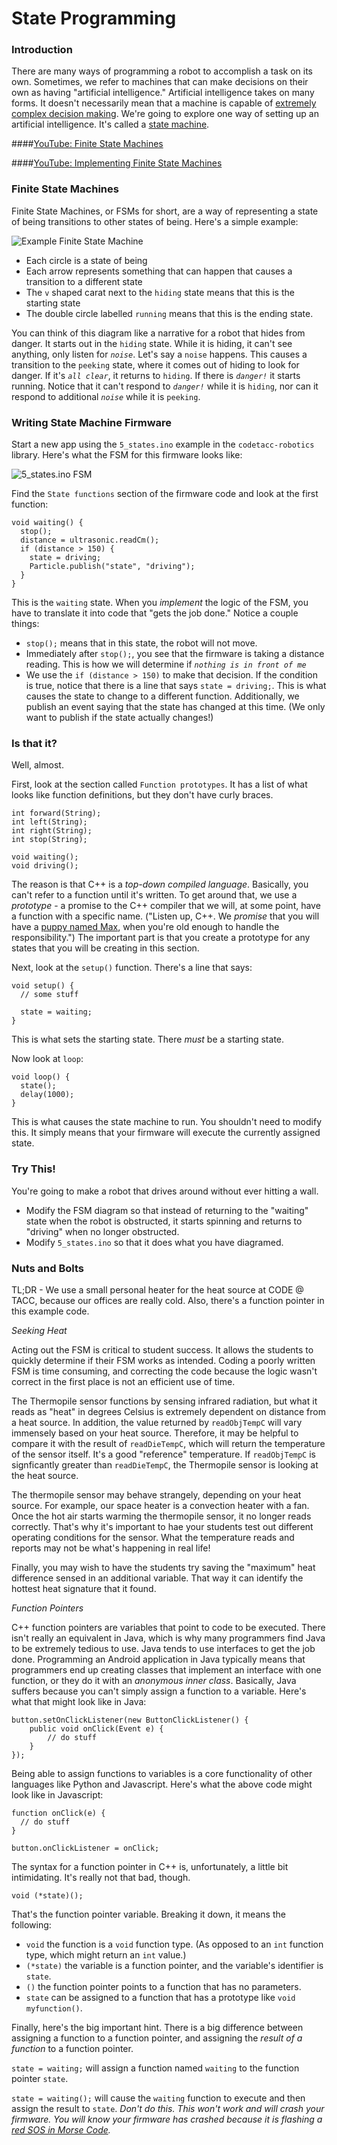 # State Programming

### Introduction

There are many ways of programming a robot to accomplish a task on its own. Sometimes, we refer to machines that can make decisions on their own as having "artificial intelligence."  Artificial intelligence takes on many forms. It doesn't necessarily mean that a machine is capable of [extremely complex decision making](http://vignette2.wikia.nocookie.net/pixar/images/c/ce/Wall-E_Cubecolors.jpg/revision/latest?cb=20090615011459). We're going to explore one way of setting up an artificial intelligence. It's called a [state machine](https://en.wikipedia.org/wiki/Finite-state_machine).

####[YouTube: Finite State Machines](https://youtu.be/nFOjkE7S404?list=PL6EGewlWkUIBzgkgeVXeXmx9rVw0wkJYB)

####[YouTube: Implementing Finite State Machines](https://youtu.be/pxaIyNbcPrA?list=PL6EGewlWkUIBzgkgeVXeXmx9rVw0wkJYB)


### Finite State Machines

Finite State Machines, or FSMs for short, are a way of representing a state of being transitions to other states of being. Here's a simple example:

![Example Finite State Machine](./fsm.png)

- Each circle is a state of being
- Each arrow represents something that can happen that causes a transition to a different state
- The `v` shaped carat next to the `hiding` state means that this is the starting state
- The double circle labelled `running` means that this is the ending state.

You can think of this diagram like a narrative for a robot that hides from danger. It starts out in the `hiding` state. While it is hiding, it can't see anything, only listen for _`noise`_. Let's say a `noise` happens. This causes a transition to the `peeking` state, where it comes out of hiding to look for danger. If it's _`all clear`_, it returns to `hiding`. If there is _`danger!`_ it starts running. Notice that it can't respond to _`danger!`_ while it is `hiding`, nor can it respond to additional _`noise`_ while it is `peeking`. 

### Writing State Machine Firmware

Start a new app using the `5_states.ino` example in the `codetacc-robotics` library. Here's what the FSM for this firmware looks like:

![5_states.ino FSM](./5_states.png)

Find the `State functions` section of the firmware code and look at the first function:

```
void waiting() {
  stop();
  distance = ultrasonic.readCm();
  if (distance > 150) {
    state = driving;
    Particle.publish("state", "driving");
  }
}
```

This is the `waiting` state. When you _implement_ the logic of the FSM, you have to translate it into code that "gets the job done." Notice a couple things:

- `stop();` means that in this state, the robot will not move.
- Immediately after `stop();`, you see that the firmware is taking a distance reading. This is how we will determine if _`nothing is in front of me`_
- We use the `if (distance > 150)` to make that decision. If the condition is true, notice that there is a line that says `state = driving;`. This is what causes the state to change to a different function. Additionally, we publish an event saying that the state has changed at this time. (We only want to publish if the state actually changes!)

### Is that it?

Well, almost. 

First, look at the section called `Function prototypes`. It has a list of what looks like function definitions, but they don't have curly braces.

```
int forward(String);
int left(String);
int right(String);
int stop(String);

void waiting();
void driving();
```

The reason is that C++ is a _top-down compiled language_. Basically, you can't refer to a function until it's written. To get around that, we use a _prototype_ - a promise to the C++ compiler that we will, at some point, have a function with a specific name. ("Listen up, C++. We _promise_ that you will have a [puppy named Max](https://i.ytimg.com/vi/Ez2OSSgCMlM/maxresdefault.jpg), when you're old enough to handle the responsibility.") The important part is that you create a prototype for any states that you will be creating in this section.

Next, look at the `setup()` function. There's a line that says:

```
void setup() {
  // some stuff
  
  state = waiting;
}
```
This is what sets the starting state. There _must_ be a starting state.

Now look at `loop`:

```
void loop() {
  state();
  delay(1000);
}
```

This is what causes the state machine to run. You shouldn't need to modify this. It simply means that your firmware will execute the currently assigned state.

### Try This!

You're going to make a robot that drives around without ever hitting a wall.

- Modify the FSM diagram so that instead of returning to the "waiting" state when the robot is obstructed, it starts spinning and returns to "driving" when no longer obstructed.
- Modify `5_states.ino` so that it does what you have diagramed.

### Nuts and Bolts

TL;DR - We use a small personal heater for the heat source at CODE @ TACC, because our offices are really cold. Also, there's a function pointer in this example code.

_Seeking Heat_

Acting out the FSM is critical to student success. It allows the students to quickly determine if their FSM works as intended. Coding a poorly written FSM is time consuming, and correcting the code because the logic wasn't correct in the first place is not an efficient use of time.

The Thermopile sensor functions by sensing infrared radiation, but what it reads as "heat" in degrees Celsius is extremely dependent on distance from a heat source. In addition, the value returned by `readObjTempC` will vary immensely based on your heat source. Therefore, it may be helpful to compare it with the result of `readDieTempC`, which will return the temperature of the sensor itself. It's a good "reference" temperature. If `readObjTempC` is signficantly greater than `readDieTempC`, the Thermopile sensor is looking at the heat source.

The thermopile sensor may behave strangely, depending on your heat source. For example, our space heater is a convection heater with a fan. Once the hot air starts warming the thermopile sensor, it no longer reads correctly. That's why it's important to hae your students test out different operating conditions for the sensor. What the temperature reads and reports may not be what's happening in real life!
 
Finally, you may wish to have the students try saving the "maximum" heat difference sensed in an additional variable. That way it can identify the hottest heat signature that it found.

_Function Pointers_

C++ function pointers are variables that point to code to be executed. There isn't really an equivalent in Java, which is why many programmers find Java to be extremely tedious to use. Java tends to use interfaces to get the job done. Programming an Android application in Java typically means that programmers end up creating classes that implement an interface with one function, or they do it with an _anonymous inner class_. Basically, Java suffers because you can't simply assign a function to a variable. Here's what that might look like in Java:

```
button.setOnClickListener(new ButtonClickListener() {
    public void onClick(Event e) {
    	// do stuff
    }
});
```

Being able to assign functions to variables is a core functionality of other languages like Python and Javascript. Here's what the above code might look like in Javascript:

```
function onClick(e) {
  // do stuff
}

button.onClickListener = onClick;
```

The syntax for a function pointer in C++ is, unfortunately, a little bit intimidating. It's really not that bad, though.

```
void (*state)();
```

That's the function pointer variable. Breaking it down, it means the following:

- `void` the function is a `void` function type. (As opposed to an `int` function type, which might return an `int` value.)
- `(*state)` the variable is a function pointer, and the variable's identifier is `state`.
- `()` the function pointer points to a function that has no parameters.
- `state` can be assigned to a function that has a prototype like `void myfunction()`.

Finally, here's the big important hint. There is a big difference between assigning a function to a function pointer, and assigning the _result of a function_ to a function pointer.

`state = waiting;` will assign a function named `waiting` to the function pointer `state`.

`state = waiting();` will cause the `waiting` function to execute and then assign the result to `state`. _Don't do this. This won't work and will crash your firmware. You will know your firmware has crashed because it is flashing a [red SOS in Morse Code](https://docs.particle.io/guide/getting-started/modes/photon/#red-flash-sos)._